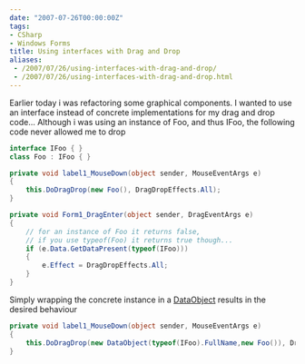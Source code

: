 ```yaml
---
date: "2007-07-26T00:00:00Z"
tags:
- CSharp
- Windows Forms
title: Using interfaces with Drag and Drop
aliases:
 - /2007/07/26/using-interfaces-with-drag-and-drop/
 - /2007/07/26/using-interfaces-with-drag-and-drop.html
---
```

Earlier today i was refactoring some graphical components. I wanted to use an interface instead of concrete implementations for my drag and drop code... Although i was using an instance of Foo, and thus IFoo, the following code never allowed me to drop

```csharp
interface IFoo { }
class Foo : IFoo { }

private void label1_MouseDown(object sender, MouseEventArgs e)
{
	this.DoDragDrop(new Foo(), DragDropEffects.All);
}

private void Form1_DragEnter(object sender, DragEventArgs e)
{
	// for an instance of Foo it returns false,
	// if you use typeof(Foo) it returns true though...
	if (e.Data.GetDataPresent(typeof(IFoo)))
	{
		e.Effect = DragDropEffects.All;
	}
}
```

Simply wrapping the concrete instance in a [DataObject](http://msdn2.microsoft.com/en-us/library/system.windows.forms.dataobject(VS.80).aspx) results in the desired behaviour

```csharp
private void label1_MouseDown(object sender, MouseEventArgs e)
{
	this.DoDragDrop(new DataObject(typeof(IFoo).FullName,new Foo()), DragDropEffects.All);
}
```
